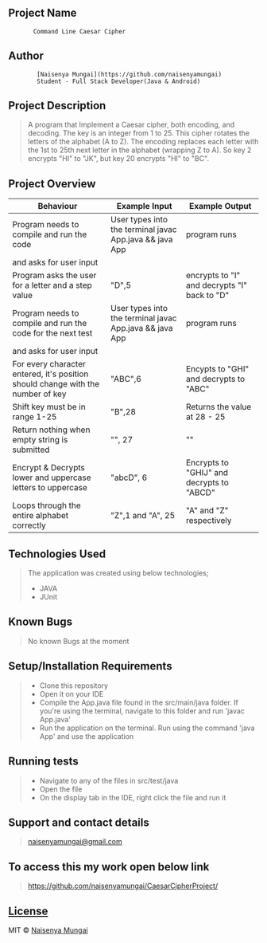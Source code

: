 ## Project Name
           Command Line Caesar Cipher

## Author
            [Naisenya Mungai](https://github.com/naisenyamungai)
            Student - Full Stack Developer(Java & Android)


## Project Description
> A program that Implement a Caesar cipher, both encoding, and decoding. The key is an integer from 1 to 25.
  This cipher rotates the letters of the alphabet (A to Z). The encoding replaces each letter with the 1st to 25th
  next letter in the alphabet (wrapping Z to A). So key 2 encrypts "HI" to "JK", but key 20 encrypts "HI" to "BC".

## Project Overview

| Behaviour     | Example Input | Example Output  |
 | ------------- | ------------- | ------------- |
 | Program needs to compile and run the code  | User types into the terminal javac App.java && java App | program runs
    and asks for user input |
 | Program asks the user for a letter and a step value  | "D",5  | encrypts to "I" and decrypts "I" back to "D" |
 | Program needs to compile and run the code for the next test | User types into the terminal javac App.java && java App | program runs
     and asks for user input |
 | For every character entered, it's position should change with the number of key  | "ABC",6 | Encypts to  "GHI" and decrypts to "ABC"  |
 | Shift key must be in range 1-25  | "B",28  | Returns the value at 28 - 25  |
 | Return nothing when empty string is submitted  | "", 27  | ""  |
 | Encrypt & Decrypts lower and uppercase letters to uppercase | "abcD", 6  | Encrypts to "GHIJ" and decrypts to "ABCD" |
 | Loops through the entire alphabet correctly | "Z",1  and "A", 25 | "A" and "Z" respectively |


## Technologies Used
>The application was created using below technologies;
>- JAVA
>- JUnit


## Known Bugs
> No known Bugs at the moment

## Setup/Installation Requirements

>- Clone this repository
>- Open it on your IDE
>- Compile the App.java file found in the src/main/java folder. If you're using the terminal, navigate to this folder
    and run 'javac App.java'
>- Run the application on the terminal. Run using the command 'java App' and use the application

## Running tests
>- Navigate to any of the files in src/test/java
>- Open the file
>- On the display tab in the IDE, right click the file and run it

## Support and contact details
> naisenyamungai@gmail.com

## To access this my work open below link
> https://github.com/naisenyamungai/CaesarCipherProject/

## [License](https://github.com/naisenyamungai/CaesarCipherProject/LICENSE.md)

MIT © [Naisenya Mungai ](https://github.com/naisenyamungai)
